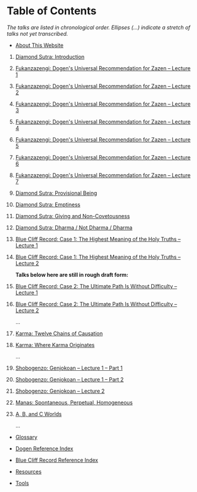 <a name="0"></a>
# Table of Contents

*The talks are listed in chronological order. Ellipses (...) indicate a stretch of talks not yet transcribed.*

- [About This Website](about#0)

1. <a name="diamond-sutra-introduction"></a>[Diamond Sutra: Introduction](1979-05-09-Diamond-Sutra-Introduction#0)

1. <a name="fukanzazengi-lecture-1"></a> [Fukanzazengi: Dogen's Universal Recommendation for Zazen – Lecture 1](1979-06-09-Fukanzazengi-Lecture1#0)

	<a name="fukanzazengi-lecture-2"></a>
1. [Fukanzazengi: Dogen's Universal Recommendation for Zazen – Lecture 2](1979-06-10-Fukanzazengi-Lecture2#0)

	<a name="fukanzazengi-lecture-3"></a>
1. [Fukanzazengi: Dogen's Universal Recommendation for Zazen – Lecture 3](1979-06-11-Fukanzazengi-Lecture3#0)

	<a name="fukanzazengi-lecture-4"></a>
1. [Fukanzazengi: Dogen's Universal Recommendation for Zazen – Lecture 4](1979-06-12-Fukanzazengi-Lecture4#0)

	<a name="fukanzazengi-lecture-5"></a>
1. [Fukanzazengi: Dogen's Universal Recommendation for Zazen – Lecture 5](1979-06-13-Fukanzazengi-Lecture5#0)

	<a name="fukanzazengi-lecture-6"></a>
1. [Fukanzazengi: Dogen's Universal Recommendation for Zazen – Lecture 6](1979-06-14-Fukanzazengi-Lecture6#0)

	<a name="fukanzazengi-lecture-7"></a>
1. [Fukanzazengi: Dogen's Universal Recommendation for Zazen – Lecture 7](1979-06-15-Fukanzazengi-Lecture7#0)

	<a name="diamond-sutra-provisional-being"></a>
1. [Diamond Sutra: Provisional Being](1979-07-25-Diamond-Sutra-Provisional-Being#0)

	<a name="diamond-sutra-emptiness"></a>
1. [Diamond Sutra: Emptiness](1979-08-01-Diamond-Sutra-Emptiness#0)

	<a name="diamond-sutra-giving-and-non-covetousness"></a>
1. [Diamond Sutra: Giving and Non-Covetousness](1979-08-08-Diamond-Sutra-Giving-and-Non-Covetousness#0)

	<a name="diamond-sutra-dharma-not-dharma-dharma"></a>
1. [Diamond Sutra: Dharma / Not Dharma / Dharma](1979-08-15-Diamond-Sutra-Dharma-Not-Dharma-Dharma#0)

	<a name="blue-cliff-record-case-1-lecture-1"></a>
1. [Blue Cliff Record: Case 1: The Highest Meaning of the Holy Truths – Lecture 1](1979-11-17-BlueCliffRecordCase1Lecture1#0)

	<a name="blue-cliff-record-case-1-lecture-2"></a>
1. [Blue Cliff Record: Case 1: The Highest Meaning of the Holy Truths – Lecture 2](1979-11-18-BlueCliffRecordCase1Lecture2#0)
	
	**Talks below here are still in rough draft form:**
	
	<a name="blue-cliff-record-case-2-lecture-1"></a>
1. [Blue Cliff Record: Case 2: The Ultimate Path Is Without Difficulty – Lecture 1](1980-01-19-BlueCliffRecordCase2Lecture1#0)

	<a name="blue-cliff-record-case-2-lecture-2"></a>
1. [Blue Cliff Record: Case 2: The Ultimate Path Is Without Difficulty – Lecture 2](1980-01-20-BlueCliffRecordCase2Lecture2#0)
	
	...
	
	<a name=""></a>
1. [Karma: Twelve Chains of Causation](1980-07-01-Karma-TwelveChainsOfCausation#0)

	<a name=""></a>
1. [Karma: Where Karma Originates](1980-07-02-Karma-WhereKarmaOriginates#0)
	
	...
	
	<a name="genjokoan-lecture-1-part-1"></a>
1. [Shobogenzo: Genjokoan – Lecture 1 – Part 1](1987-06-06-Shobogenzo-Genjokoan-Lecture1-Part1#0)
	
	<a name="genjokoan-lecture-1-part-2"></a>
1. [Shobogenzo: Genjokoan – Lecture 1 – Part 2](1987-06-06-Shobogenzo-Genjokoan-Lecture1-Part2#0)

	<a name="genjokoan-lecture-2"></a>
1. [Shobogenzo: Genjokoan – Lecture 2](1987-06-07-Shobogenzo-Genjokoan-Lecture2#0)

	<a name="manas-spontaneous-perpetual-homogeneous"></a>
1. [Manas: Spontaneous, Perpetual, Homogeneous](1987-06-20-Manas#0)

	<a name="a-b-and-c-worlds"></a>
1. [A, B, and C Worlds](1987-06-27-A-B-and-C-Worlds#0)
	
	... 

	<a name="glossary"></a>
- [Glossary](glossary#0)

	<a name="dogen"></a>
- [Dogen Reference Index](dogen#0)

	<a name="BCR"></a>
- [Blue Cliff Record Reference Index](BCR#0)

	<a name="resources"></a>
- [Resources](resources#0)

	<a name="tools"></a>
- [Tools](tools#0)
